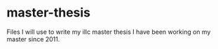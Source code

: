 # master-thesis
Files I will use to write my illc master thesis
I have been working on my master since 2011.
